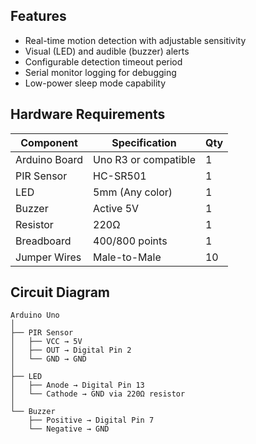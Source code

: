 ## Features
- Real-time motion detection with adjustable sensitivity
- Visual (LED) and audible (buzzer) alerts
- Configurable detection timeout period
- Serial monitor logging for debugging
- Low-power sleep mode capability

## Hardware Requirements
| Component              | Specification                     | Qty |
|------------------------|-----------------------------------|-----|
| Arduino Board          | Uno R3 or compatible             | 1   |
| PIR Sensor             | HC-SR501                          | 1   |
| LED                    | 5mm (Any color)                   | 1   |
| Buzzer                 | Active 5V                         | 1   |
| Resistor               | 220Ω                              | 1   |
| Breadboard             | 400/800 points                    | 1   |
| Jumper Wires           | Male-to-Male                      | 10  |

## Circuit Diagram
```plaintext
Arduino Uno
│
├── PIR Sensor
│   ├── VCC → 5V
│   ├── OUT → Digital Pin 2
│   └── GND → GND
│
├── LED
│   ├── Anode → Digital Pin 13
│   └── Cathode → GND via 220Ω resistor
│
└── Buzzer
    ├── Positive → Digital Pin 7
    └── Negative → GND
